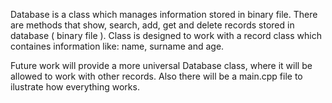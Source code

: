 Database is a class which manages information stored in binary file. 
There are methods that show, search, add, get and delete records stored 
in database ( binary file ). Class is designed to work with a record 
class which containes information like: name, surname and age.

Future work will provide a more universal Database class, where it will 
be allowed to work with other records. Also there will be a main.cpp 
file to ilustrate how everything works.
